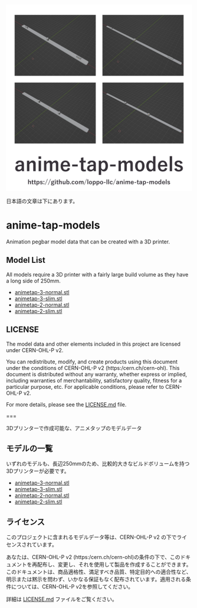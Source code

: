 ![](header.jpg)

日本語の文章は下にあります。


# anime-tap-models

Animation pegbar model data that can be created with a 3D printer.

## Model List

All models require a 3D printer with a fairly large build volume as they have a long side of 250mm.

- [animetap-3-normal.stl](animetap-2-normal.stl)
- [animetap-3-slim.stl](animetap-2-normal.stl)
- [animetap-2-normal.stl](animetap-2-normal.stl)
- [animetap-2-slim.stl](animetap-2-slim.stl)

## LICENSE

The model data and other elements included in this project are licensed under CERN-OHL-P v2.

You can redistribute, modify, and create products using this document under the conditions of CERN-OHL-P v2 (https:/cern.ch/cern-ohl). This document is distributed without any warranty, whether express or implied, including warranties of merchantability, satisfactory quality, fitness for a particular purpose, etc. For applicable conditions, please refer to CERN-OHL-P v2.

For more details, please see the [LICENSE.md](LICENSE.md) file.


===

3Dプリンターで作成可能な、アニメタップのモデルデータ

## モデルの一覧

いずれのモデルも、長辺250mmのため、比較的大きなビルドボリュームを持つ3Dプリンターが必要です。

- [animetap-3-normal.stl](animetap-2-normal.stl)
- [animetap-3-slim.stl](animetap-2-normal.stl)
- [animetap-2-normal.stl](animetap-2-normal.stl)
- [animetap-2-slim.stl](animetap-2-slim.stl)

## ライセンス

このプロジェクトに含まれるモデルデータ等は、CERN-OHL-P v2 の下でライセンスされています。

あなたは、CERN-OHL-P v2 (https:/cern.ch/cern-ohl)の条件の下で、このドキュメントを再配布し、変更し、それを使用して製品を作成することができます。
このドキュメントは、商品適格性、満足すべき品質、特定目的への適合性など、明示または黙示を問わず、いかなる保証もなく配布されています。適用される条件については、CERN-OHL-P v2を参照してください。

詳細は [LICENSE.md](LICENSE.md) ファイルをご覧ください。
